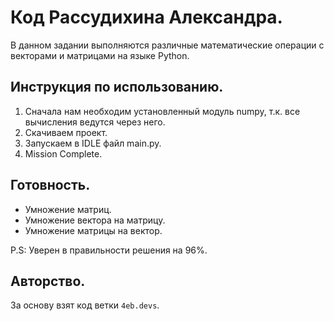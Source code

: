 # Код Рассудихина Александра.

В данном задании выполняются различные математические операции с векторами и матрицами на языке Python.

## Инструкция по использованию.

1. Сначала нам необходим установленный модуль numpy, т.к. все вычисления ведутся через него.
2. Скачиваем проект.
3. Запускаем в IDLE файл main.py. 
4. Mission Complete.

## Готовность.

- Умножение матриц.
- Умножение вектора на матрицу.
- Умножение матрицы на вектор.

P.S: Уверен в правильности решения на 96%.

## Авторство.

За основу взят код ветки `4eb.devs`. 
